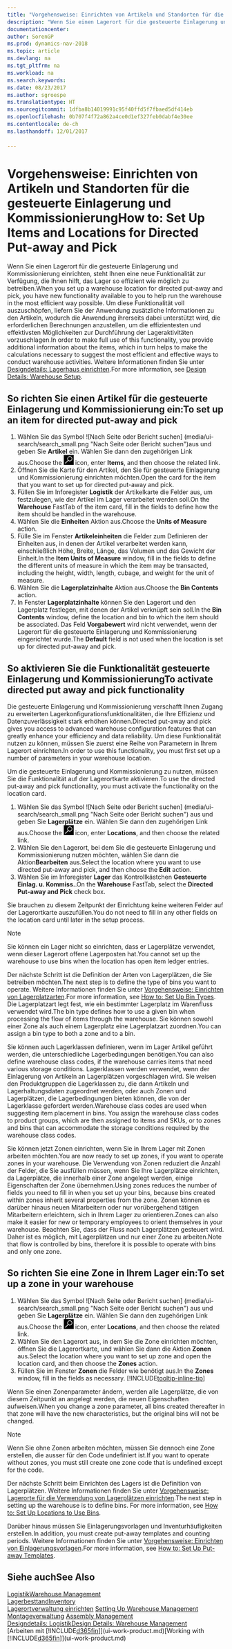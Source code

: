 ```yaml
---
title: "Vorgehensweise: Einrichten von Artikeln und Standorten für die gesteuerte Einlagerung und Kommissionierung"
description: "Wenn Sie einen Lagerort für die gesteuerte Einlagerung und Kommissionierung einrichten, steht Ihnen eine neue Funktionalität zur Verfügung, die Ihnen hilft, das Lager so effizient wie möglich zu betreiben."
documentationcenter: 
author: SorenGP
ms.prod: dynamics-nav-2018
ms.topic: article
ms.devlang: na
ms.tgt_pltfrm: na
ms.workload: na
ms.search.keywords: 
ms.date: 08/23/2017
ms.author: sgroespe
ms.translationtype: HT
ms.sourcegitcommit: 1dfba8b14019991c95f40ffd5f7fbaed5df414eb
ms.openlocfilehash: 0b707f4f72a862a4ce0d1ef327feb0dabf4e30ee
ms.contentlocale: de-ch
ms.lasthandoff: 12/01/2017

---
```

# <a name="how-to-set-up-items-and-locations-for-directed-put-away-and-pick"></a><span data-ttu-id="74a3e-103">Vorgehensweise: Einrichten von Artikeln und Standorten für die gesteuerte Einlagerung und Kommissionierung</span><span class="sxs-lookup"><span data-stu-id="74a3e-103">How to: Set Up Items and Locations for Directed Put-away and Pick</span></span>
<span data-ttu-id="74a3e-104">Wenn Sie einen Lagerort für die gesteuerte Einlagerung und Kommissionierung einrichten, steht Ihnen eine neue Funktionalität zur Verfügung, die Ihnen hilft, das Lager so effizient wie möglich zu betreiben.</span><span class="sxs-lookup"><span data-stu-id="74a3e-104">When you set up a warehouse location for directed put-away and pick, you have new functionality available to you to help run the warehouse in the most efficient way possible.</span></span> <span data-ttu-id="74a3e-105">Um diese Funktionalität voll auszuschöpfen, liefern Sie der Anwendung zusätzliche Informationen zu den Artikeln, wodurch die Anwendung ihrerseits dabei unterstützt wird, die erforderlichen Berechnungen anzustellen, um die effizientesten und effektivsten Möglichkeiten zur Durchführung der Lageraktivitäten vorzuschlagen.</span><span class="sxs-lookup"><span data-stu-id="74a3e-105">In order to make full use of this functionality, you provide additional information about the items, which in turn helps to make the calculations necessary to suggest the most efficient and effective ways to conduct warehouse activities.</span></span> <span data-ttu-id="74a3e-106">Weitere Informationen finden Sie unter [Designdetails: Lagerhaus einrichten](design-details-warehouse-setup.md).</span><span class="sxs-lookup"><span data-stu-id="74a3e-106">For more information, see [Design Details: Warehouse Setup](design-details-warehouse-setup.md).</span></span>

## <a name="to-set-up-an-item-for-directed-put-away-and-pick"></a><span data-ttu-id="74a3e-107">So richten Sie einen Artikel für die gesteuerte Einlagerung und Kommissionierung ein:</span><span class="sxs-lookup"><span data-stu-id="74a3e-107">To set up an item for directed put-away and pick</span></span>  
1.  <span data-ttu-id="74a3e-108">Wählen Sie das Symbol ![Nach Seite oder Bericht suchen] (media/ui-search/search_small.png "Nach Seite oder Bericht suchen")aus und geben Sie **Artikel** ein. Wählen Sie dann den zugehörigen Link aus.</span><span class="sxs-lookup"><span data-stu-id="74a3e-108">Choose the ![Search for Page or Report](media/ui-search/search_small.png "Search for Page or Report icon") icon, enter **Items**, and then choose the related link.</span></span>  
2.  <span data-ttu-id="74a3e-109">Öffnen Sie die Karte für den Artikel, den Sie für gesteuerte Einlagerung und Kommissionierung einrichten möchten.</span><span class="sxs-lookup"><span data-stu-id="74a3e-109">Open the card for the item that you want to set up for directed put-away and pick.</span></span>
3. <span data-ttu-id="74a3e-110">Füllen Sie im Inforegister **Logistik** der Artikelkarte die Felder aus, um festzulegen, wie der Artikel im Lager verarbeitet werden soll.</span><span class="sxs-lookup"><span data-stu-id="74a3e-110">On the **Warehouse** FastTab of the item card, fill in the fields to define how the item should be handled in the warehouse.</span></span>  
4.  <span data-ttu-id="74a3e-111">Wählen Sie die **Einheiten** Aktion aus.</span><span class="sxs-lookup"><span data-stu-id="74a3e-111">Choose the **Units of Measure** action.</span></span>
5. <span data-ttu-id="74a3e-112">Fülle Sie im Fenster **Artikeleinheiten** die Felder zum Definieren der Einheiten aus, in denen der Artikel verarbeitet werden kann, einschließlich Höhe, Breite, Länge, das Volumen und das Gewicht der Einheit.</span><span class="sxs-lookup"><span data-stu-id="74a3e-112">In the **Item Units of Measure** window, fill in the fields to define the different units of measure in which the item may be transacted, including the height, width, length, cubage, and weight for the unit of measure.</span></span>
6. <span data-ttu-id="74a3e-113">Wählen Sie die **Lagerplatzinhalte** Aktion aus.</span><span class="sxs-lookup"><span data-stu-id="74a3e-113">Choose the **Bin Contents** action.</span></span>
7. <span data-ttu-id="74a3e-114">In Fenster **Lagerplatzinhalte** können Sie den Lagerort und den Lagerplatz festlegen, mit denen der Artikel verknüpft sein soll.</span><span class="sxs-lookup"><span data-stu-id="74a3e-114">In the **Bin Contents** window, define the location and bin to which the item should be associated.</span></span> <span data-ttu-id="74a3e-115">Das Feld **Vorgabewert** wird nicht verwendet, wenn der Lagerort für die gesteuerte Einlagerung und Kommissionierung eingerichtet wurde.</span><span class="sxs-lookup"><span data-stu-id="74a3e-115">The **Default** field is not used when the location is set up for directed put-away and pick.</span></span>  

## <a name="to-activate-directed-put-away-and-pick-functionality"></a><span data-ttu-id="74a3e-116">So aktivieren Sie die Funktionalität gesteuerte Einlagerung und Kommissionierung</span><span class="sxs-lookup"><span data-stu-id="74a3e-116">To activate directed put away and pick functionality</span></span>  
<span data-ttu-id="74a3e-117">Die gesteuerte Einlagerung und Kommissionierung verschafft Ihnen Zugang zu erweiterten Lagerkonfigurationsfunktionalitäten, die Ihre Effizienz und Datenzuverlässigkeit stark erhöhen können.</span><span class="sxs-lookup"><span data-stu-id="74a3e-117">Directed put-away and pick gives you access to advanced warehouse configuration features that can greatly enhance your efficiency and data reliability.</span></span> <span data-ttu-id="74a3e-118">Um diese Funktionalität nutzen zu können, müssen Sie zuerst eine Reihe von Parametern in Ihrem Lagerort einrichten.</span><span class="sxs-lookup"><span data-stu-id="74a3e-118">In order to use this functionality, you must first set up a number of parameters in your warehouse location.</span></span>  

<span data-ttu-id="74a3e-119">Um die gesteuerte Einlagerung und Kommissionierung zu nutzen, müssen Sie die Funktionalität auf der Lagerortkarte aktivieren.</span><span class="sxs-lookup"><span data-stu-id="74a3e-119">To use the directed put-away and pick functionality, you must activate the functionality on the location card.</span></span>    
1.  <span data-ttu-id="74a3e-120">Wählen Sie das Symbol ![Nach Seite oder Bericht suchen] (media/ui-search/search_small.png "Nach Seite oder Bericht suchen") aus und geben Sie **Lagerplätze** ein. Wählen Sie dann den zugehörigen Link aus.</span><span class="sxs-lookup"><span data-stu-id="74a3e-120">Choose the ![Search for Page or Report](media/ui-search/search_small.png "Search for Page or Report icon") icon, enter **Locations**, and then choose the related link.</span></span>  
2.  <span data-ttu-id="74a3e-121">Wählen Sie den Lagerort, bei dem Sie die gesteuerte Einlagerung und Kommissionierung nutzen möchten, wählen Sie dann die Aktion**Bearbeiten** aus.</span><span class="sxs-lookup"><span data-stu-id="74a3e-121">Select the location where you want to use directed put-away and pick, and then choose the **Edit** action.</span></span>  
3.  <span data-ttu-id="74a3e-122">Wählen Sie im Inforegister **Lager** das Kontrollkästchen **Gesteuerte Einlag. u. Kommiss.**.</span><span class="sxs-lookup"><span data-stu-id="74a3e-122">On the **Warehouse** FastTab, select the **Directed Put-away and Pick** check box.</span></span>  

<span data-ttu-id="74a3e-123">Sie brauchen zu diesem Zeitpunkt der Einrichtung keine weiteren Felder auf der Lagerortkarte auszufüllen.</span><span class="sxs-lookup"><span data-stu-id="74a3e-123">You do not need to fill in any other fields on the location card until later in the setup process.</span></span>  

> [!NOTE]  
>  <span data-ttu-id="74a3e-124">Sie können ein Lager nicht so einrichten, dass er Lagerplätze verwendet, wenn dieser Lagerort offene Lagerposten hat.</span><span class="sxs-lookup"><span data-stu-id="74a3e-124">You cannot set up the warehouse to use bins when the location has open item ledger entries.</span></span>  

<span data-ttu-id="74a3e-125">Der nächste Schritt ist die Definition der Arten von Lagerplätzen, die Sie betreiben möchten.</span><span class="sxs-lookup"><span data-stu-id="74a3e-125">The next step is to define the type of bins you want to operate.</span></span> <span data-ttu-id="74a3e-126">Weitere Informationen finden Sie unter [Vorgehensweise: Einrichten von Lagerplatzarten](warehouse-how-to-set-up-bin-types.md).</span><span class="sxs-lookup"><span data-stu-id="74a3e-126">For more information, see [How to: Set Up Bin Types](warehouse-how-to-set-up-bin-types.md).</span></span> <span data-ttu-id="74a3e-127">Die Lagerplatzart legt fest, wie ein bestimmter Lagerplatz im Warenfluss verwendet wird.</span><span class="sxs-lookup"><span data-stu-id="74a3e-127">The bin type defines how to use a given bin when processing the flow of items through the warehouse.</span></span> <span data-ttu-id="74a3e-128">Sie können sowohl einer Zone als auch einem Lagerplatz eine Lagerplatzart zuordnen.</span><span class="sxs-lookup"><span data-stu-id="74a3e-128">You can assign a bin type to both a zone and to a bin.</span></span>  

<span data-ttu-id="74a3e-129">Sie können auch Lagerklassen definieren, wenn im Lager Artikel geführt werden, die unterschiedliche Lagerbedingungen benötigen.</span><span class="sxs-lookup"><span data-stu-id="74a3e-129">You can also define warehouse class codes, if the warehouse carries items that need various storage conditions.</span></span> <span data-ttu-id="74a3e-130">Lagerklassen werden verwendet, wenn der Einlagerung von Artikeln an Lagerplätzen vorgeschlagen wird. Sie weisen den Produktgruppen die Lagerklassen zu, die dann Artikeln und Lagerhaltungsdaten zugeordnet werden, oder auch Zonen und Lagerplätzen, die Lagerbedingungen bieten können, die von der Lagerklasse gefordert werden.</span><span class="sxs-lookup"><span data-stu-id="74a3e-130">Warehouse class codes are used when suggesting item placement in bins. You assign the warehouse class codes to product groups, which are then assigned to items and SKUs, or to zones and bins that can accommodate the storage conditions required by the warehouse class codes.</span></span>  

<span data-ttu-id="74a3e-131">Sie können jetzt Zonen einrichten, wenn Sie in Ihrem Lager mit Zonen arbeiten möchten.</span><span class="sxs-lookup"><span data-stu-id="74a3e-131">You are now ready to set up zones, if you want to operate zones in your warehouse.</span></span> <span data-ttu-id="74a3e-132">Die Verwendung von Zonen reduziert die Anzahl der Felder, die Sie ausfüllen müssen, wenn Sie Ihre Lagerplätze einrichten, da Lagerplätze, die innerhalb einer Zone angelegt werden, einige Eigenschaften der Zone übernehmen.</span><span class="sxs-lookup"><span data-stu-id="74a3e-132">Using zones reduces the number of fields you need to fill in when you set up your bins, because bins created within zones inherit several properties from the zone.</span></span> <span data-ttu-id="74a3e-133">Zonen können es darüber hinaus neuen Mitarbeitern oder nur vorübergehend tätigen Mitarbeitern erleichtern, sich in Ihrem Lager zu orientieren.</span><span class="sxs-lookup"><span data-stu-id="74a3e-133">Zones can also make it easier for new or temporary employees to orient themselves in your warehouse.</span></span> <span data-ttu-id="74a3e-134">Beachten Sie, dass der Fluss nach Lagerplätzen gesteuert wird. Daher ist es möglich, mit Lagerplätzen und nur einer Zone zu arbeiten.</span><span class="sxs-lookup"><span data-stu-id="74a3e-134">Note that flow is controlled by bins, therefore it is possible to operate with bins and only one zone.</span></span>  

## <a name="to-set-up-a-zone-in-your-warehouse"></a><span data-ttu-id="74a3e-135">So richten Sie eine Zone in Ihrem Lager ein:</span><span class="sxs-lookup"><span data-stu-id="74a3e-135">To set up a zone in your warehouse</span></span>  
1.  <span data-ttu-id="74a3e-136">Wählen Sie das Symbol ![Nach Seite oder Bericht suchen] (media/ui-search/search_small.png "Nach Seite oder Bericht suchen") aus und geben Sie **Lagerplätze** ein. Wählen Sie dann den zugehörigen Link aus.</span><span class="sxs-lookup"><span data-stu-id="74a3e-136">Choose the ![Search for Page or Report](media/ui-search/search_small.png "Search for Page or Report icon") icon, enter **Locations**, and then choose the related link.</span></span>  
2.  <span data-ttu-id="74a3e-137">Wählen Sie den Lagerort aus, in dem Sie die Zone einrichten möchten, öffnen Sie die Lagerortkarte, und wählen Sie dann die Aktion **Zonen** aus.</span><span class="sxs-lookup"><span data-stu-id="74a3e-137">Select the location where you want to set up zone and open the location card, and then choose the **Zones** action.</span></span>  
3.  <span data-ttu-id="74a3e-138">Füllen Sie im Fenster **Zonen** die Felder wie benötigt aus.</span><span class="sxs-lookup"><span data-stu-id="74a3e-138">In the **Zones** window, fill in the fields as necessary.</span></span> [!INCLUDE[tooltip-inline-tip](includes/tooltip-inline-tip_md.md)]  

<span data-ttu-id="74a3e-139">Wenn Sie einen Zonenparameter ändern, werden alle Lagerplätze, die von diesem Zeitpunkt an angelegt werden, die neuen Eigenschaften aufweisen.</span><span class="sxs-lookup"><span data-stu-id="74a3e-139">When you change a zone parameter, all bins created thereafter in that zone will have the new characteristics, but the original bins will not be changed.</span></span>  

> [!NOTE]  
>  <span data-ttu-id="74a3e-140">Wenn Sie ohne Zonen arbeiten möchten, müssen Sie dennoch eine Zone erstellen, die ausser für den Code undefiniert ist.</span><span class="sxs-lookup"><span data-stu-id="74a3e-140">If you want to operate without zones, you must still create one zone code that is undefined except for the code.</span></span>  

<span data-ttu-id="74a3e-141">Der nächste Schritt beim Einrichten des Lagers ist die Definition von Lagerplätzen. Weitere Informationen finden Sie unter [Vorgehensweise: Lagerorte für die Verwendung von Lagerplätzen einrichten](warehouse-how-to-set-up-locations-to-use-bins.md).</span><span class="sxs-lookup"><span data-stu-id="74a3e-141">The next step in setting up the warehouse is to define bins. For more information, see [How to: Set Up Locations to Use Bins](warehouse-how-to-set-up-locations-to-use-bins.md).</span></span>  

<span data-ttu-id="74a3e-142">Darüber hinaus müssen Sie Einlagerungsvorlagen und Inventurhäufigkeiten erstellen.</span><span class="sxs-lookup"><span data-stu-id="74a3e-142">In addition, you must create put-away templates and counting periods.</span></span> <span data-ttu-id="74a3e-143">Weitere Informationen finden Sie unter [Vorgehensweise: Einrichten von Einlagerungsvorlagen](warehouse-how-to-set-up-put-away-templates.md).</span><span class="sxs-lookup"><span data-stu-id="74a3e-143">For more information, see [How to: Set Up Put-away Templates](warehouse-how-to-set-up-put-away-templates.md).</span></span>  

## <a name="see-also"></a><span data-ttu-id="74a3e-144">Siehe auch</span><span class="sxs-lookup"><span data-stu-id="74a3e-144">See Also</span></span>  
[<span data-ttu-id="74a3e-145">Logistik</span><span class="sxs-lookup"><span data-stu-id="74a3e-145">Warehouse Management</span></span>](warehouse-manage-warehouse.md)  
[<span data-ttu-id="74a3e-146">Lagerbesttand</span><span class="sxs-lookup"><span data-stu-id="74a3e-146">Inventory</span></span>](inventory-manage-inventory.md)  
<span data-ttu-id="74a3e-147">[Lagerortverwaltung einrichten](warehouse-setup-warehouse.md)   </span><span class="sxs-lookup"><span data-stu-id="74a3e-147">[Setting Up Warehouse Management](warehouse-setup-warehouse.md)   </span></span>  
<span data-ttu-id="74a3e-148">[Montageverwaltung](assembly-assemble-items.md)  </span><span class="sxs-lookup"><span data-stu-id="74a3e-148">[Assembly Management](assembly-assemble-items.md)  </span></span>  
[<span data-ttu-id="74a3e-149">Designdetails: Logistik</span><span class="sxs-lookup"><span data-stu-id="74a3e-149">Design Details: Warehouse Management</span></span>](design-details-warehouse-management.md)  
<span data-ttu-id="74a3e-150">[Arbeiten mit [!INCLUDE[d365fin](includes/d365fin_md.md)]](ui-work-product.md)</span><span class="sxs-lookup"><span data-stu-id="74a3e-150">[Working with [!INCLUDE[d365fin](includes/d365fin_md.md)]](ui-work-product.md)</span></span>  

